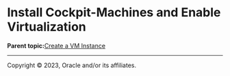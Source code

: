 # Install Cockpit-Machines and Enable Virtualization

**Parent topic:**[Create a VM Instance](../topics/cockpit-kvm_create_a_virtual_machine.md)

---

Copyright © 2023, Oracle and/or its affiliates.

